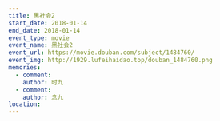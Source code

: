 ```yaml
---
title: 黑社会2
start_date: 2018-01-14
end_date: 2018-01-14
event_type: movie
event_name: 黑社会2
event_url: https://movie.douban.com/subject/1484760/
event_img: http://1929.lufeihaidao.top/douban_1484760.png
memories:
  - comment: 
    author: 时九
  - comment: 
    author: 念九
location: 
---
```

